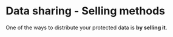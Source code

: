 # Data sharing - Selling methods

One of the ways to distribute your protected data is **by selling it**.
